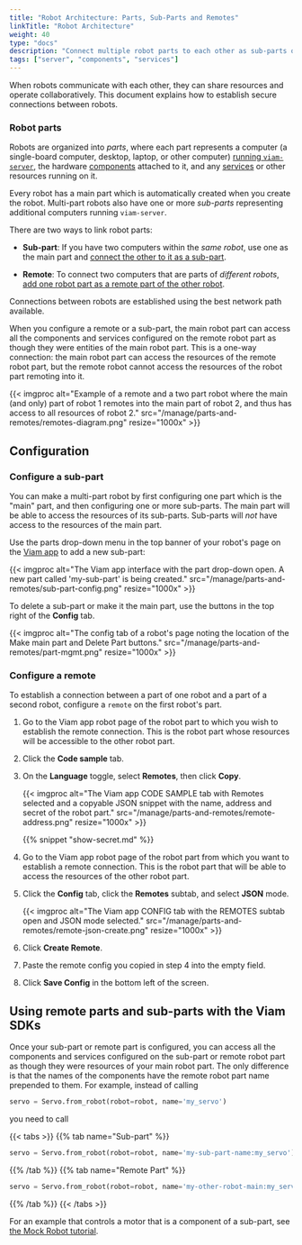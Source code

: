 ```yaml
---
title: "Robot Architecture: Parts, Sub-Parts and Remotes"
linkTitle: "Robot Architecture"
weight: 40
type: "docs"
description: "Connect multiple robot parts to each other as sub-parts or remotes."
tags: ["server", "components", "services"]
---
```


When robots communicate with each other, they can share resources and operate collaboratively.
This document explains how to establish secure connections between robots.

### Robot parts

Robots are organized into *parts*, where each part represents a computer (a single-board computer, desktop, laptop, or other computer) [running `viam-server`](/installation/), the hardware [components](/components/) attached to it, and any [services](/services/) or other resources running on it.

Every robot has a main part which is automatically created when you create the robot.
Multi-part robots also have one or more *sub-parts* representing additional computers running `viam-server`.

There are two ways to link robot parts:

- **Sub-part**: If you have two computers within the *same robot*, use one as the main part and [connect the other to it as a sub-part](#configure-a-sub-part).

- **Remote**: To connect two computers that are parts of *different robots*, [add one robot part as a remote part of the other robot](#configure-a-remote).

Connections between robots are established using the best network path available.

When you configure a remote or a sub-part, the main robot part can access all the components and services configured on the remote robot part as though they were entities of the main robot part.
This is a one-way connection: the main robot part can access the resources of the remote robot part, but the remote robot cannot access the resources of the robot part remoting into it.

{{< imgproc alt="Example of a remote and a two part robot where the main (and only) part of robot 1 remotes into the main part of robot 2, and thus has access to all resources of robot 2." src="/manage/parts-and-remotes/remotes-diagram.png" resize="1000x" >}}

## Configuration

### Configure a sub-part

You can make a multi-part robot by first configuring one part which is the "main" part, and then configuring one or more sub-parts.
The main part will be able to access the resources of its sub-parts.
Sub-parts will *not* have access to the resources of the main part.

Use the parts drop-down menu in the top banner of your robot's page on the [Viam app](https://app.viam.com) to add a new sub-part:

{{< imgproc alt="The Viam app interface with the part drop-down open. A new part called 'my-sub-part' is being created." src="/manage/parts-and-remotes/sub-part-config.png" resize="1000x" >}}

To delete a sub-part or make it the main part, use the buttons in the top right of the **Config** tab.

{{< imgproc alt="The config tab of a robot's page noting the location of the Make main part and Delete Part buttons." src="/manage/parts-and-remotes/part-mgmt.png" resize="1000x" >}}

### Configure a remote

To establish a connection between a part of one robot and a part of a second robot, configure a `remote` on the first robot's part.

1. Go to the Viam app robot page of the robot part to which you wish to establish the remote connection.
   This is the robot part whose resources will be accessible to the other robot part.
2. Click the **Code sample** tab.
3. On the **Language** toggle, select **Remotes**, then click **Copy**.

   {{< imgproc alt="The Viam app CODE SAMPLE tab with Remotes selected and a copyable JSON snippet with the name, address and secret of the robot part." src="/manage/parts-and-remotes/remote-address.png" resize="1000x" >}}

   {{% snippet "show-secret.md" %}}

4. Go to the Viam app robot page of the robot part from which you want to establish a remote connection.
   This is the robot part that will be able to access the resources of the other robot part.
5. Click the **Config** tab, click the **Remotes** subtab, and select **JSON** mode.

   {{< imgproc alt="The Viam app CONFIG tab with the REMOTES subtab open and JSON mode selected." src="/manage/parts-and-remotes/remote-json-create.png" resize="1000x" >}}

6. Click **Create Remote**.
7. Paste the remote config you copied in step 4 into the empty field.
8. Click **Save Config** in the bottom left of the screen.

<!-- This is possibly wrong--should update with better understanding of auth key versus secret
4. Copy the `address` of the robot to your clipboard.

{{< imgproc alt="The Viam app CODE SAMPLE tab with Remotes selected and a copyable JSON snippet with the name, address and secret of the robot part." src="/manage/parts-and-remotes/remote-address.png" resize="1000x" >}}

5. Go to the Viam app robot page of the robot part from which you want to establish a remote connection.
   This is the robot part that will be able to access the resources of the other robot part.
6. Click the **Config** tab, and then click the **Remotes** subtab.

{{< imgproc alt="The Viam app CONFIG tab with the REMOTES subtab open." src="/manage/parts-and-remotes/remote-create.png" resize="1000x" >}}

7. Give the remote a name (you can just use the name of the other robot part, for example, "my-other-robot-main") and click **Create Remote**.
8. Paste the `address` (for example, `my-other-robot-main.abc1de23f4.viam.cloud`) into the **Address** field.
9. Click **Add Auth** and paste the `secret` from the other robot's **Code sample** tab into the **Auth Key** field.

{{< imgproc alt="The Viam app CONFIG tab with a remote configured." src="/manage/parts-and-remotes/remote-config.png" resize="1000x" >}}

-->

## Using remote parts and sub-parts with the Viam SDKs

Once your sub-part or remote part is configured, you can access all the components and services configured on the sub-part or remote robot part as though they were resources of your main robot part.
The only difference is that the names of the components have the remote robot part name prepended to them.
For example, instead of calling

```python
servo = Servo.from_robot(robot=robot, name='my_servo')
```

you need to call

{{< tabs >}}
{{% tab name="Sub-part" %}}

```python
servo = Servo.from_robot(robot=robot, name='my-sub-part-name:my_servo')
```

{{% /tab %}}
{{% tab name="Remote Part" %}}

```python
servo = Servo.from_robot(robot=robot, name='my-other-robot-main:my_servo')
```

{{% /tab %}}
{{< /tabs >}}

For an example that controls a motor that is a component of a sub-part, see [the Mock Robot tutorial](https://docs.viam.com/tutorials/configure/build-a-mock-robot/#how-to-control-a-sub-part-using-the-viam-sdk).
